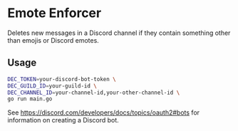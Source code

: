 # Emote Enforcer

Deletes new messages in a Discord channel if they contain something other than emojis or Discord emotes.

## Usage

```sh
DEC_TOKEN=your-discord-bot-token \
DEC_GUILD_ID=your-guild-id \
DEC_CHANNEL_ID=your-channel-id,your-other-channel-id \
go run main.go
```

See https://discord.com/developers/docs/topics/oauth2#bots for information on creating a Discord bot.
